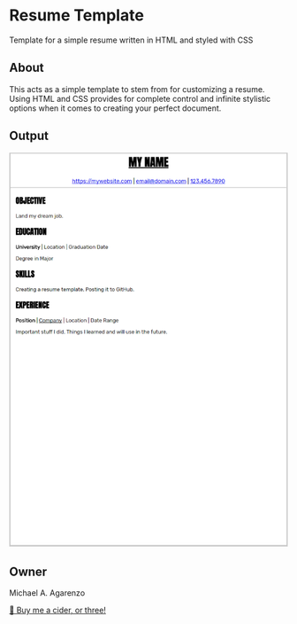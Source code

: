 # Resume Template

Template for a simple resume written in HTML and styled with CSS

## About

This acts as a simple template to stem from for customizing a resume. Using HTML and CSS provides for complete control and infinite stylistic options when it comes to creating your perfect document.

## Output

![](media/screenshot.PNG)

## Owner

Michael A. Agarenzo

[&#127867; Buy me a cider, or three!](https://www.buymeacoffee.com/magarenzo)

